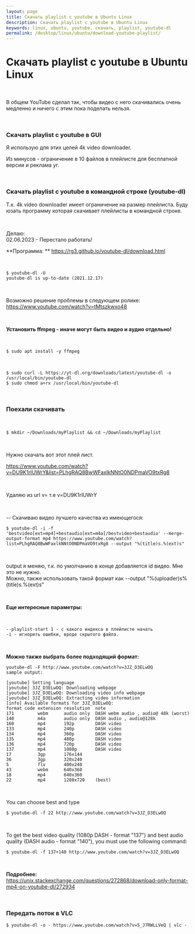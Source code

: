 ```yaml
---
layout: page
title: Скачать playlist с youtube в Ubuntu Linux
description: Скачать playlist с youtube в Ubuntu Linux
keywords: linux, ubuntu, youtube, скачать, playlist, youtube-dl
permalink: /desktop/linux/ubuntu/download-youtube-playlist/
---
```


# Скачать playlist с youtube в Ubuntu Linux

<br/>

В общем YouTube сделал так, чтобы видео с него скачивались очень медленно и ничего с этим пока поделать нельзя.

<br/>

### Скачать playlist с youtube в GUI

Я использую для этих целей 4k video downloader.

Из минусов - ограничение в 10 файлов в плейлисте для бесплатной версии и реклама уг.

<br/>

### Скачать playlist с youtube в командной строке (youtube-dl)

Т.к. 4k video downloader имеет ограничение на размер плейлиста. Буду юзать программу которая скачивает плейлисты в командной строке.

<br/>

Делаю:  
02.06.2023 - Перестало работать!

**Программа: **
https://rg3.github.io/youtube-dl/download.html

<br/>

```
$ youtube-dl -U
youtube-dl is up-to-date (2021.12.17)
```

<br/>

Возможно решение проблемы в следующем ролике:  
https://www.youtube.com/watch?v=tMtszkwxo48

<br/>

**Установить ffmpeg - иначе могут быть видео и аудио отдельно!**

<br/>

```
$ sudo apt install -y ffmpeg
```

<br/>

```
$ sudo curl -L https://yt-dl.org/downloads/latest/youtube-dl -o /usr/local/bin/youtube-dl
$ sudo chmod a+rx /usr/local/bin/youtube-dl
```

<!--

<br/>

Можно установить ее с помощью pip3:
    $ sudo pip3 install youtube-dl --upgrade

-->

<br/>

### Поехали скачивать

<br/>

```
$ mkdir ~/Downloads/myPlaylist && cd ~/Downloads/myPlaylist
```

<br/>

Нужно скачать вот этот плей лист.

https://www.youtube.com/watch?v=DU9K1rIUWrY&list=PLhgRAQ8BwWFaxlkNNtO0NDPmaVO9txRg8

<br/>

Удаляю из url v=<ID> т.е v=DU9K1rIUWrY

<br/>

-- Скачиваю видео лучшего качества из имеющегося:

```
$ youtube-dl -i -f 'bestvideo[ext=mp4]+bestaudio[ext=m4a]/bestvideo+bestaudio' --merge-output-format mp4 https://www.youtube.com/watch?list=PLhgRAQ8BwWFaxlkNNtO0NDPmaVO9txRg8 --output "%(title)s.%(ext)s"
```

<br/>

output я меняю, т.к. по умолчанию в конце добавляется id видео. Мне это не нужно.  
Можно, также использовать такой формат как --output "%(uploader)s%(title)s.%(ext)s"

<br/>

**Еще интересные параметры:**

<br/>

    --playlist-start 1 - с какого индекса в плейлисте начать
    -i - игнорить ошибки, вроде скрытого файла.

<br/>
    
**Можно также выбрать более подходящий формат:**

    youtube-dl -F http://www.youtube.com/watch?v=3JZ_D3ELwOQ
    sample output:

    [youtube] Setting language
    [youtube] 3JZ_D3ELwOQ: Downloading webpage
    [youtube] 3JZ_D3ELwOQ: Downloading video info webpage
    [youtube] 3JZ_D3ELwOQ: Extracting video information
    [info] Available formats for 3JZ_D3ELwOQ:
    format code extension resolution  note
    171         webm      audio only  DASH webm audio , audio@ 48k (worst)
    140         m4a       audio only  DASH audio , audio@128k
    160         mp4       192p        DASH video
    133         mp4       240p        DASH video
    134         mp4       360p        DASH video
    135         mp4       480p        DASH video
    136         mp4       720p        DASH video
    137         mp4       1080p       DASH video
    17          3gp       176x144
    36          3gp       320x240
    5           flv       400x240
    43          webm      640x360
    18          mp4       640x360
    22          mp4       1280x720    (best)

<br/>

You can choose best and type

    $ youtube-dl -f 22 http://www.youtube.com/watch?v=3JZ_D3ELwOQ

<br/>

To get the best video quality (1080p DASH - format "137") and best audio quality (DASH audio - format "140"), you must use the following command:

    $ youtube-dl -f 137+140 http://www.youtube.com/watch?v=3JZ_D3ELwOQ

<br/>

**Подробнее:**  
https://unix.stackexchange.com/questions/272868/download-only-format-mp4-on-youtube-dl/272934

<!-- <br/>

### Сообщение о необходимости обновить avconv

    WARNING: Your copy of avconv is outdated and unable to properly mux separate video and audio files, youtube-dl will download single file media. Update avconv to version 10-0 or newer to fix this.

    $ avconv |& grep \ version | awk '{print $3}'
    9.20-6:9.20-0ubuntu0.14.04.1,

    $ sudo add-apt-repository ppa:heyarje/libav-11 && sudo apt-get update
    $ sudo apt-get install -y libav-tools

    $ avconv |& grep \ version | awk '{print $3}'
    11.3-6:11.3-1~trusty, -->

<br/>

### Передать поток в VLC

```
$ youtube-dl -o - https://www.youtube.com/watch?v=5_J7RWLLVeQ | vlc -
```
